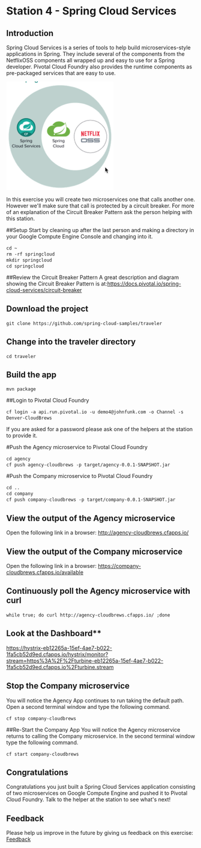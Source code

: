# Station 4 - Spring Cloud Services

## Introduction
Spring Cloud Services is a series of tools to help build microservices-style applications in Spring.  They include several of the components from the NetflixOSS components all wrapped up and easy to use for a Spring developer.  Pivotal Cloud Foundry also provides the runtime components as pre-packaged services that are easy to use.

![Spring Cloud Services Diagram](https://github.com/JohnFunk-Pivotal/CloudBrews-SpringCloudServices/blob/master/SpringCloudServices.png "Spring Cloud Services Diagram")

In this exercise you will create two microservices one that calls another one.  However we'll make sure that call is protected by a circuit breaker.   For more of an explanation of the Circuit Breaker Pattern ask the person helping with this station.


##Setup
Start by cleaning up after the last person and making a directory in your Google Compute Engine Console and changing into it.

```
cd ~
rm -rf springcloud
mkdir springcloud
cd springcloud
```

##Review the Circuit Breaker Pattern
A great description and diagram showing the Circuit Breaker Pattern is at:https://docs.pivotal.io/spring-cloud-services/circuit-breaker


## Download the project
```
git clone https://github.com/spring-cloud-samples/traveler
```

## Change into the traveler directory
```
cd traveler
```

## Build the app
```
mvn package
```

##Login to Pivotal Cloud Foundry
```
cf login -a api.run.pivotal.io -u demo4@johnfunk.com -o Channel -s Denver-CloudBrews
```
If you are asked for a password please ask one of the helpers at the station to provide it.

#Push the Agency microservice to Pivotal Cloud Foundry
```
cd agency
cf push agency-cloudbrews -p target/agency-0.0.1-SNAPSHOT.jar
```

#Push the Company microservice to Pivotal Cloud Foundry
```
cd ..
cd company
cf push company-cloudbrews -p target/company-0.0.1-SNAPSHOT.jar
```

## View the output of the Agency microservice
Open the following link in a browser: http://agency-cloudbrews.cfapps.io/

## View the output of the Company microservice
Open the following link in a browser: https://company-cloudbrews.cfapps.io/available

## Continuously poll the Agency microservice with curl
```
while true; do curl http://agency-cloudbrews.cfapps.io/ ;done
```

## Look at the Dashboard**
https://hystrix-eb12265a-15ef-4ae7-b022-1fa5cb52d9ed.cfapps.io/hystrix/monitor?stream=https%3A%2F%2Fturbine-eb12265a-15ef-4ae7-b022-1fa5cb52d9ed.cfapps.io%2Fturbine.stream

## Stop the Company microservice
You will notice the Agency App continues to run taking the default path.  Open a second terminal window and type the following command.
```
cf stop company-cloudbrews
```

##Re-Start the Company App
You will notice the Agency microservice returns to calling the Company microservice.  In the second terminal window type the following command.
```
cf start company-cloudbrews
```

## Congratulations
Congratulations you just built a Spring Cloud Services application consisting of two microservices on Google Compute Engine and pushed it to Pivotal Cloud Foundry. Talk to the helper at the station to see what's next!

## Feedback
Please help us improve in the future by giving us feedback on this exercise: [Feedback](http://pivotal.DSUW.sgizmo.com/s3/?station=4)
